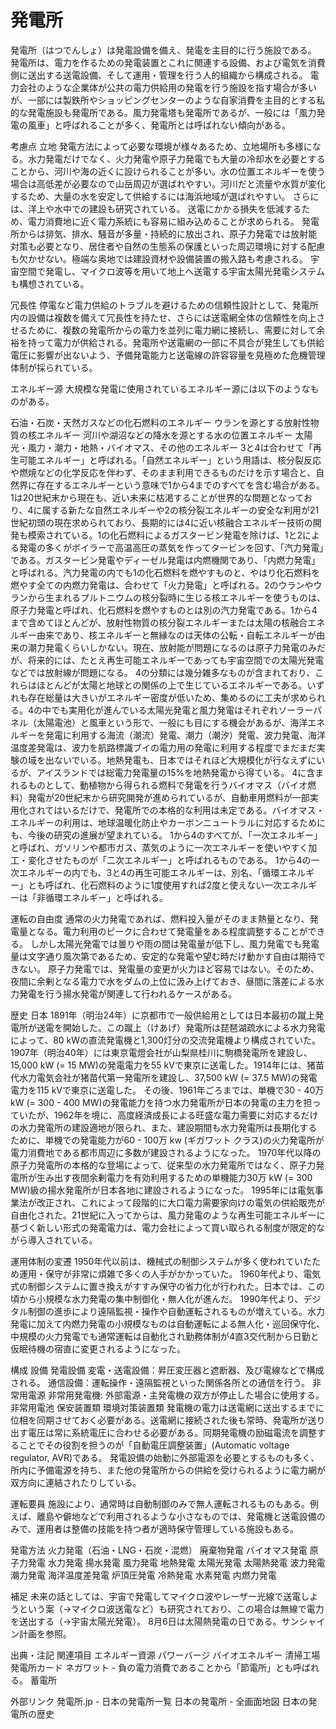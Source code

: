 # 発電所

発電所（はつでんしょ）は発電設備を備え、発電を主目的に行う施設である。
発電所は、電力を作るための発電装置とこれに関連する設備、および電気を消費側に送出する送電設備、そして運用・管理を行う人的組織から構成される。
電力会社のような企業体が公共の電力供給用の発電を行う施設を指す場合が多いが、一部には製鉄所やショッピングセンターのような自家消費を主目的とする私的な発電施設も発電所である。風力発電塔も発電所であるが、一般には「風力発電の風車」と呼ばれることが多く、発電所とは呼ばれない傾向がある。

考慮点
立地
発電方法によって必要な環境が様々あるため、立地場所も多様になる。水力発電だけでなく、火力発電や原子力発電でも大量の冷却水を必要とすることから、河川や海の近くに設けられることが多い。水の位置エネルギーを使う場合は高低差が必要なので山岳周辺が選ばれやすい。河川だと流量や水質が変化するため、大量の水を安定して供給するには海浜地域が選ばれやすい。
さらには、洋上や水中での建設も研究されている。
送電にかかる損失を低減するため、電力消費地に近く電力系統にも容易に組み込めることが求められる。
発電所からは排気、排水、騒音が多量・持続的に放出され、原子力発電では放射能対策も必要となり、居住者や自然の生態系の保護といった周辺環境に対する配慮も欠かせない。極端な奥地では建設資材や設備装置の搬入路も考慮される。
宇宙空間で発電し、マイクロ波等を用いて地上へ送電する宇宙太陽光発電システムも構想されている。

冗長性
停電など電力供給のトラブルを避けるための信頼性設計として、発電所内の設備は複数を備えて冗長性を持たせ、さらには送電網全体の信頼性を向上させるために、複数の発電所からの電力を並列に電力網に接続し、需要に対して余裕を持って電力が供給される。発電所や送電網の一部に不具合が発生しても供給電圧に影響が出ないよう、予備発電能力と送電線の許容容量を見極めた危機管理体制が採られている。

エネルギー源
大規模な発電に使用されているエネルギー源には以下のようなものがある。

石油・石炭・天然ガスなどの化石燃料のエネルギー
ウランを源とする放射性物質の核エネルギー
河川や湖沼などの降水を源とする水の位置エネルギー
太陽光・風力・潮力・地熱・バイオマス、その他のエネルギー
3と4は合わせて「再生可能エネルギー」と呼ばれる。「自然エネルギー」という用語は、核分裂反応や燃焼などの化学反応を伴わず、そのまま利用できるものだけを示す場合と、自然界に存在するエネルギーという意味で1から4までのすべてを含む場合がある。1は20世紀末から現在も、近い未来に枯渇することが世界的な問題となっており、4に属する新たな自然エネルギーや2の核分裂エネルギーの安全な利用が21世紀初頭の現在求められており、長期的には4に近い核融合エネルギー技術の開発も模索されている。1の化石燃料によるガスタービン発電を除けば、1と2による発電の多くがボイラーで高温高圧の蒸気を作ってタービンを回す、「汽力発電」である。ガスタービン発電やディーゼル発電は内燃機関であり、「内燃力発電」と呼ばれる。汽力発電の内でも1の化石燃料を燃やすものと、やはり化石燃料を燃やす全ての内燃力発電は、合わせて「火力発電」と呼ばれる。2のウランやウランから生まれるプルトニウムの核分裂時に生じる核エネルギーを使うものは、原子力発電と呼ばれ、化石燃料を燃やすものとは別の汽力発電である。1から4まで含めてほとんどが、放射性物質の核分裂エネルギーまたは太陽の核融合エネルギー由来であり、核エネルギーと無縁なのは天体の公転・自転エネルギーが由来の潮力発電くらいしかない。現在、放射能が問題になるのは原子力発電のみだが、将来的には、たとえ再生可能エネルギーであっても宇宙空間での太陽光発電などでは放射線が問題になる。
4の分類には幾分雑多なものが含まれており、これらはほとんどが太陽と地球との関係の上で生じているエネルギーである。いずれも存在総量は大きいがエネルギー密度が低いため、集めるのに工夫が求められる。4の中でも実用化が進んでいる太陽光発電と風力発電はそれぞれソーラーパネル（太陽電池）と風車という形で、一般にも目にする機会があるが、海洋エネルギーを発電に利用する海流（潮流）発電、潮力（潮汐）発電、波力発電、海洋温度差発電は、波力を航路標識ブイの電力用の発電に利用する程度でまだまだ実験の域を出ないでいる。地熱発電も、日本ではそれほど大規模化が行なえずにいるが、アイスランドでは総電力発電量の15%を地熱発電から得ている。
4に含まれるものとして、動植物から得られる燃料で発電を行うバイオマス（バイオ燃料）発電が20世紀末から研究開発が進められているが、自動車用燃料が一部実用化されてはいるだけで、発電所での本格的な利用は未定である。バイオマス・エネルギーの利用は、地球温暖化防止やカーボンニュートラルに対応するためにも、今後の研究の進展が望まれている。
1から4のすべてが、「一次エネルギー」と呼ばれ、ガソリンや都市ガス、蒸気のように一次エネルギーを使いやすく加工・変化させたものが「二次エネルギー」と呼ばれるものである。
1から4の一次エネルギーの内でも、3と4の再生可能エネルギーは、別名、「循環エネルギー」とも呼ばれ、化石燃料のように1度使用すれば2度と使えない一次エネルギーは「非循環エネルギー」と呼ばれる。

運転の自由度
通常の火力発電であれば、燃料投入量がそのまま熱量となり、発電量となる。電力利用のピークに合わせて発電量をある程度調整することができる。
しかし太陽光発電では曇りや雨の間は発電量が低下し、風力発電でも発電量は文字通り風次第であるため、安定的な発電や望む時だけ動かす自由は期待できない。
原子力発電では、発電量の変更が火力ほど容易ではない。そのため、夜間に余剰となる電力で水をダムの上位に汲み上げておき、昼間に落差による水力発電を行う揚水発電が関連して行われるケースがある。

歴史
日本
1891年（明治24年）に京都市で一般供給用としては日本最初の蹴上発電所が送電を開始した。この蹴上（けあげ）発電所は琵琶湖疏水による水力発電によって、80 kWの直流発電機と1,300灯分の交流発電機より構成されていた。1907年（明治40年）には東京電燈会社が山梨県桂川に駒橋発電所を建設し、15,000 kW (= 15 MW)の発電電力を55 kVで東京に送電した。1914年には、猪苗代水力電気会社が猪苗代第一発電所を建設し、37,500 kW (= 37.5 MW)の発電電力を115 kVで東京に送電した。
その後、1961年ごろまでは、単機で30 - 40万 kW (= 300 - 400 MW)の発電能力を持つ水力発電所が日本の発電の主力を担っていたが、1962年を境に、高度経済成長による旺盛な電力需要に対応するだけの水力発電所の建設適地が限られ、また、建設期間も水力発電所は長期化するために、単機での発電能力が60 - 100万 kw (ギガワット <GW>クラス)の火力発電所が電力消費地である都市周辺に多数が建設されるようになった。
1970年代以降の原子力発電所の本格的な登場によって、従来型の水力発電所ではなく、原子力発電所が生み出す夜間余剰電力を有効利用するための単機能力30万 kW (= 300 MW)級の揚水発電所が日本各地に建設されるようになった。
1995年には電気事業法が改正され、これによって段階的に大口電力需要家向けの電気の供給販売が自由化された。21世紀に入ってからは、風力発電のような再生可能エネルギーに基づく新しい形式の発電電力は、電力会社によって買い取られる制度が限定的ながら導入されている。

運用体制の変遷
1950年代以前は、機械式の制御システムが多く使われていたため運用・保守が非常に煩雑で多くの人手がかかっていた。
1960年代より、電気式の制御システムに置き換えがすすみ保守の省力化が行われた。日本では、この頃から小規模な水力発電の集中制御化・無人化が進んだ。
1990年代より、デジタル制御の進歩により遠隔監視・操作や自動運転されるものが増えている。水力発電に加えて内燃力発電の小規模なものは自動運転による無人化・巡回保守化、中規模の火力発電でも通常運転は自動化され勤務体制が4直3交代制から日勤と仮眠待機の宿直に変更されるようになった。

構成
設備
発電設備
変電・送電設備：昇圧変圧器と遮断器、及び電線などで構成される。
通信設備：運転操作・遠隔監視といった関係各所との通信を行う。
非常用電源
非常用発電機: 外部電源・主発電機の双方が停止した場合に使用する。
非常用電池
保安装置類
環境対策装置類
発電機の電力は送電網に送出するまでに位相を同期させておく必要がある。送電網に接続された後も常時、発電所が送り出す電圧は常に系統電圧に合わせる必要がある。同期発電機の励磁電流を調整することでその役割を担うのが「自動電圧調整装置」(Automatic voltage regulator, AVR)である。
発電設備の始動に外部電源を必要とするものも多く、所内に予備電源を持ち、また他の発電所からの供給を受けられるように電力網が双方向に連結されたりしている。

運転要員
施設により、通常時は自動制御のみで無人運転されるものもある。例えば、離島や僻地などで利用されるような小さなものでは、発電機と送電設備のみで、運用者は整備の技能を持つ者が適時保守管理している施設もある。

発電方法
火力発電（石油・LNG・石炭・混燃）
廃棄物発電
バイオマス発電
原子力発電
水力発電
揚水発電
風力発電
地熱発電
太陽光発電
太陽熱発電
波力発電
潮力発電
海洋温度差発電
炉頂圧発電
冷熱発電
水素発電
内燃力発電

補足
未来の話としては、宇宙で発電してマイクロ波やレーザー光線で送電しようという案（→マイクロ波送電など）も研究されており、この場合は無線で電力を送出する（→宇宙太陽光発電）。
8月6日は太陽熱発電の日である。サンシャイン計画を参照。

出典・注記
関連項目
エネルギー資源
パワーバージ
バイオエネルギー
清掃工場
発電所カード
ネガワット - 負の電力消費であることから「節電所」とも呼ばれる。
蓄電所

外部リンク
発電所.jp - 日本の発電所一覧
日本の発電所 - 全画面地図
日本の発電所の歴史